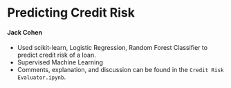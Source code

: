 # Predicting Credit Risk
#### Jack Cohen

* Used scikit-learn, Logistic Regression, Random Forest Classifier to predict credit risk of a loan.
* Supervised Machine Learning
* Comments, explanation, and discussion can be found in the `Credit Risk Evaluator.ipynb`.
